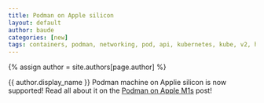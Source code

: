 ```yaml
---
title: Podman on Apple silicon
layout: default
author: baude
categories: [new]
tags: containers, podman, networking, pod, api, kubernetes, kube, v2, hpc, windows, mac, buildah
---
```

{% assign author = site.authors[page.author] %}

{{ author.display_name }} Podman machine on Applie silicon is now supported! Read all about it on the [Podman on Apple M1s](https://podman.io/blogs/2021/10/04/m1macss.html) post!
